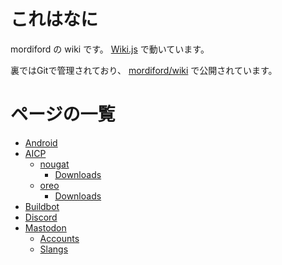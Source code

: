 <!-- TITLE: Home -->
<!-- SUBTITLE: Home of mordiford Wiki -->

# これはなに

mordiford の wiki です。 [Wiki.js](https://wiki.js.org/) で動いています。

裏ではGitで管理されており、 [mordiford/wiki](https://github.com/mordiford/wiki) で公開されています。

# ページの一覧

* [Android](/android)
* [AICP](/aicp)
	* [nougat](/aicp/nougat)
		* [Downloads](/aicp/nougat/downloads)
	* [oreo](/aicp/oreo)
		* [Downloads](/aicp/oreo/downloads)
* [Buildbot](/buildbot)
* [Discord](/discord)
* [Mastodon](/mastodon)
	* [Accounts](/mastodon/accounts)
	* [Slangs](/mastodon/slangs)